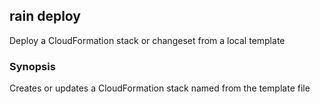 ## rain deploy

Deploy a CloudFormation stack or changeset from a local template

### Synopsis

Creates or updates a CloudFormation stack named <stack> from the template file <template>. 
You can also create and execute changesets with this command.
If you don't specify a stack name, rain will use the template filename minus its extension.

If a template needs to be packaged before it can be deployed, rain will package the template first.
Rain will attempt to create an S3 bucket to store artifacts that it packages and deploys.
The bucket's name will be of the format rain-artifacts-<AWS account id>-<AWS region>.

The config flag can be used to programmatically set tags and parameters.
The format is similar to the "Template configuration file" for AWS CodePipeline just without the
'StackPolicy' key. The file can be in YAML or JSON format.

JSON:
  {
    "Parameters" : {
      "NameOfTemplateParameter" : "ValueOfParameter",
      ...
    },
    "Tags" : {
      "TagKey" : "TagValue",
      ...
    }
  }

YAML:
  Parameters:
    NameOfTemplateParameter: ValueOfParameter
    ...
  Tags:
    TagKey: TagValue
    ...

To create a changeset (with optional stackName and changeSetName):

rain deploy --no-exec <template> [stackName] [changeSetName]

To execute a changeset:

rain deploy --changeset <stackName> <changeSetName>

To list and delete changesets, use the ls and rm commands.


```
rain deploy <template> [stack]
```

### Options

```
      --changeset                execute the changeset, rain deploy --changeset <stackName> <changeSetName>
  -c, --config string            YAML or JSON file to set tags and parameters
  -d, --detach                   once deployment has started, don't wait around for it to finish
      --experimental             Acknowledge that you want to deploy with an experimental feature
  -h, --help                     help for deploy
      --ignore-unknown-params    Ignore unknown parameters
  -k, --keep                     keep deployed resources after a failure by disabling rollbacks
  -x, --no-exec                  do not execute the changeset
      --node-style string        Set the node output style to tagged, doublequoted, singlequoted, literal, folded, quotescalars, original, or flow
      --params strings           set parameter values; use the format key1=value1,key2=value2
  -p, --profile string           AWS profile name; read from the AWS CLI configuration file
  -r, --region string            AWS region to use
      --role-arn string          ARN of an IAM role that CloudFormation should assume to deploy the stack
      --s3-bucket string         Name of the S3 bucket that is used to upload assets
      --s3-prefix string         Prefix to add to objects uploaded to S3 bucket
      --tags strings             add tags to the stack; use the format key1=value1,key2=value2
  -t, --termination-protection   enable termination protection on the stack
  -y, --yes                      don't ask questions; just deploy
```

### Options inherited from parent commands

```
      --debug       Output debugging information
      --no-colour   Disable colour output
```

### SEE ALSO

* [rain](index.md)	 - 

###### Auto generated by spf13/cobra on 21-Aug-2024
